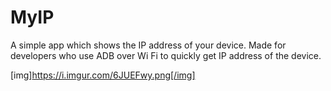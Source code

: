 # MyIP
A simple app which shows the IP address of your device. Made for developers who use ADB over Wi Fi to quickly get IP address of the device.

[img]https://i.imgur.com/6JUEFwy.png[/img]
